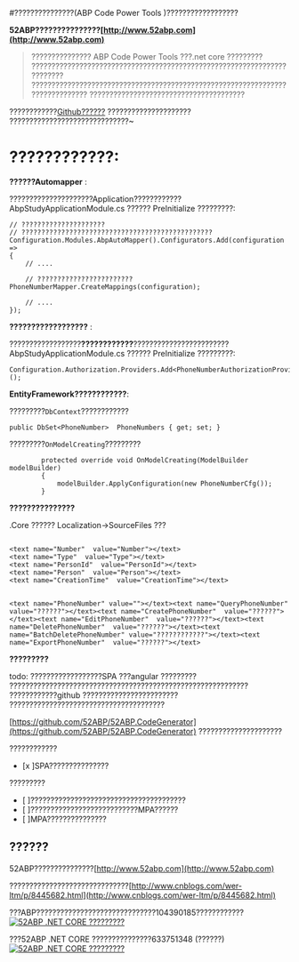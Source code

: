 
#???????????????(ABP Code Power Tools )??????????????????

**52ABP???????????????[http://www.52abp.com](http://www.52abp.com)**

>??????????????? ABP Code Power Tools ???.net core ?????????
????????????????????????????????????????????????????????????????????????
??????????????????????????????????????????????????????????????????????????????
???????????????????????????????????????

????????????[Github??????](https://github.com/52ABP/52ABP.CodeGenerator) ?????????????????????
??????????????????????????????~

# ????????????:

**??????Automapper** :

?????????????????????Application????????????AbpStudyApplicationModule.cs
?????? PreInitialize ?????????:

```
// ?????????????????????
// ????????????????????????????????????????????????
Configuration.Modules.AbpAutoMapper().Configurators.Add(configuration =>
{
    // ....

    // ????????????????????????
PhoneNumberMapper.CreateMappings(configuration);

    // ....
});

```

**??????????????????**  :

??????????????????**????????????**???????????????????????? AbpStudyApplicationModule.cs
?????? PreInitialize ?????????:

```
Configuration.Authorization.Providers.Add<PhoneNumberAuthorizationProvider>();

```

**EntityFramework????????????**:

?????????```DbContext```????????????

 ```
public DbSet<PhoneNumber>  PhoneNumbers { get; set; }

 ```

?????????```OnModelCreating```?????????

```
        protected override void OnModelCreating(ModelBuilder modelBuilder)
        {
            modelBuilder.ApplyConfiguration(new PhoneNumberCfg());
        }

```


**???????????????**  

.Core ?????? Localization->SourceFiles ???

```

<text name="Number"  value="Number"></text>
<text name="Type"  value="Type"></text>
<text name="PersonId"  value="PersonId"></text>
<text name="Person"  value="Person"></text>
<text name="CreationTime"  value="CreationTime"></text>


<text name="PhoneNumber" value=""></text><text name="QueryPhoneNumber"  value="??????"></text><text name="CreatePhoneNumber"  value="??????"></text><text name="EditPhoneNumber"  value="??????"></text><text name="DeletePhoneNumber"  value="??????"></text><text name="BatchDeletePhoneNumber" value="????????????"></text><text name="ExportPhoneNumber"  value="??????"></text>                             

```




 **?????????**

todo: ??????????????????SPA ???angular ?????????
????????????????????????????????????????????????????????????
????????????github ????????????????????????
???????????????????????????????????????

[https://github.com/52ABP/52ABP.CodeGenerator](https://github.com/52ABP/52ABP.CodeGenerator) ?????????????????????

????????????
- [x ]SPA???????????????

?????????
- [ ]???????????????????????????????????????
- [ ]???????????????????????????MPA??????
- [ ]MPA???????????????
## ??????

52ABP???????????????[http://www.52abp.com](http://www.52abp.com)

??????????????????????????????[http://www.cnblogs.com/wer-ltm/p/8445682.html](http://www.cnblogs.com/wer-ltm/p/8445682.html)

???ABP??????????????????????????????104390185????????????
[![52ABP .NET CORE ?????????](http://pub.idqqimg.com/wpa/images/group.png)](http://shang.qq.com/wpa/qunwpa?idkey=3f301fa3101d3201c391aba77803b523fcc53e59d0c68e6eeb9a79336c366d92)

???52ABP .NET CORE ???????????????633751348 (??????)
[![52ABP .NET CORE ?????????](http://pub.idqqimg.com/wpa/images/group.png)](https://jq.qq.com/?_wv=1027&k=5pWtBvu)
